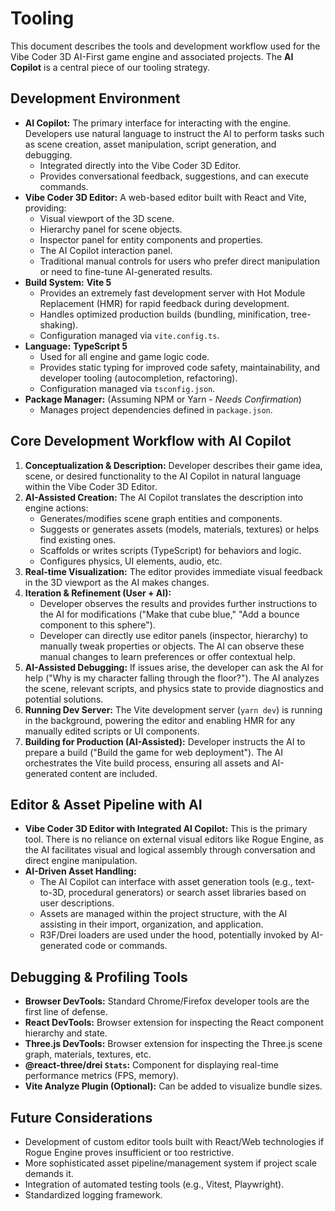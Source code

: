 # Tooling

This document describes the tools and development workflow used for the Vibe Coder 3D AI-First game engine and associated projects. The **AI Copilot** is a central piece of our tooling strategy.

## Development Environment

- **AI Copilot:** The primary interface for interacting with the engine. Developers use natural language to instruct the AI to perform tasks such as scene creation, asset manipulation, script generation, and debugging.
  - Integrated directly into the Vibe Coder 3D Editor.
  - Provides conversational feedback, suggestions, and can execute commands.
- **Vibe Coder 3D Editor:** A web-based editor built with React and Vite, providing:
  - Visual viewport of the 3D scene.
  - Hierarchy panel for scene objects.
  - Inspector panel for entity components and properties.
  - The AI Copilot interaction panel.
  - Traditional manual controls for users who prefer direct manipulation or need to fine-tune AI-generated results.
- **Build System:** **Vite 5**
  - Provides an extremely fast development server with Hot Module Replacement (HMR) for rapid feedback during development.
  - Handles optimized production builds (bundling, minification, tree-shaking).
  - Configuration managed via `vite.config.ts`.
- **Language:** **TypeScript 5**
  - Used for all engine and game logic code.
  - Provides static typing for improved code safety, maintainability, and developer tooling (autocompletion, refactoring).
  - Configuration managed via `tsconfig.json`.
- **Package Manager:** (Assuming NPM or Yarn - _Needs Confirmation_)
  - Manages project dependencies defined in `package.json`.

## Core Development Workflow with AI Copilot

1.  **Conceptualization & Description:** Developer describes their game idea, scene, or desired functionality to the AI Copilot in natural language within the Vibe Coder 3D Editor.
2.  **AI-Assisted Creation:** The AI Copilot translates the description into engine actions:
    - Generates/modifies scene graph entities and components.
    - Suggests or generates assets (models, materials, textures) or helps find existing ones.
    - Scaffolds or writes scripts (TypeScript) for behaviors and logic.
    - Configures physics, UI elements, audio, etc.
3.  **Real-time Visualization:** The editor provides immediate visual feedback in the 3D viewport as the AI makes changes.
4.  **Iteration & Refinement (User + AI):**
    - Developer observes the results and provides further instructions to the AI for modifications ("Make that cube blue," "Add a bounce component to this sphere").
    - Developer can directly use editor panels (inspector, hierarchy) to manually tweak properties or objects. The AI can observe these manual changes to learn preferences or offer contextual help.
5.  **AI-Assisted Debugging:** If issues arise, the developer can ask the AI for help ("Why is my character falling through the floor?"). The AI analyzes the scene, relevant scripts, and physics state to provide diagnostics and potential solutions.
6.  **Running Dev Server:** The Vite development server (`yarn dev`) is running in the background, powering the editor and enabling HMR for any manually edited scripts or UI components.
7.  **Building for Production (AI-Assisted):** Developer instructs the AI to prepare a build ("Build the game for web deployment"). The AI orchestrates the Vite build process, ensuring all assets and AI-generated content are included.

## Editor & Asset Pipeline with AI

- **Vibe Coder 3D Editor with Integrated AI Copilot:** This is the primary tool. There is no reliance on external visual editors like Rogue Engine, as the AI facilitates visual and logical assembly through conversation and direct engine manipulation.
- **AI-Driven Asset Handling:**
  - The AI Copilot can interface with asset generation tools (e.g., text-to-3D, procedural generators) or search asset libraries based on user descriptions.
  - Assets are managed within the project structure, with the AI assisting in their import, organization, and application.
  - R3F/Drei loaders are used under the hood, potentially invoked by AI-generated code or commands.

## Debugging & Profiling Tools

- **Browser DevTools:** Standard Chrome/Firefox developer tools are the first line of defense.
- **React DevTools:** Browser extension for inspecting the React component hierarchy and state.
- **Three.js DevTools:** Browser extension for inspecting the Three.js scene graph, materials, textures, etc.
- **@react-three/drei `Stats`:** Component for displaying real-time performance metrics (FPS, memory).
- **Vite Analyze Plugin (Optional):** Can be added to visualize bundle sizes.

## Future Considerations

- Development of custom editor tools built with React/Web technologies if Rogue Engine proves insufficient or too restrictive.
- More sophisticated asset pipeline/management system if project scale demands it.
- Integration of automated testing tools (e.g., Vitest, Playwright).
- Standardized logging framework.
